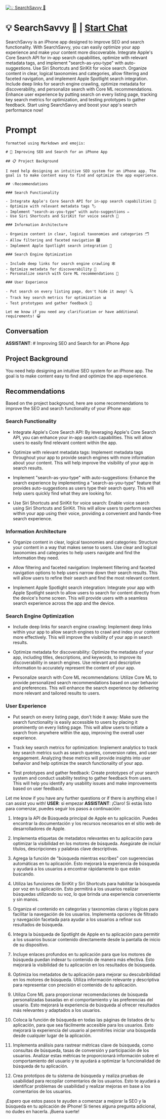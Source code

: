 
[![💡 SearchSavvy 📱](https://flow-user-images.s3.us-west-1.amazonaws.com/prompt/LBmTip7pMpw4mXGYMoxgY/1691251456551)](https://gptcall.net/chat.html?data=%7B%22contact%22%3A%7B%22id%22%3A%22LBmTip7pMpw4mXGYMoxgY%22%2C%22flow%22%3Atrue%7D%7D)
# 💡 SearchSavvy 📱 | [Start Chat](https://gptcall.net/chat.html?data=%7B%22contact%22%3A%7B%22id%22%3A%22LBmTip7pMpw4mXGYMoxgY%22%2C%22flow%22%3Atrue%7D%7D)
SearchSavvy is an iPhone app designed to improve SEO and search functionality. With SearchSavvy, you can easily optimize your app experience and make your content more discoverable. Integrate Apple's Core Search API for in-app search capabilities, optimize with relevant metadata tags, and implement "search-as-you-type" with auto-suggestions. Use Siri Shortcuts and SiriKit for voice search. Organize content in clear, logical taxonomies and categories, allow filtering and faceted navigation, and implement Apple Spotlight search integration. Include deep links for search engine crawling, optimize metadata for discoverability, and personalize search with Core ML recommendations. Enhance user experience by putting search on every listing page, tracking key search metrics for optimization, and testing prototypes to gather feedback. Start using SearchSavvy and boost your app's search performance now!

# Prompt

```
formatted using Markdown and emojis:

# 📱 Improving SEO and Search for an iPhone App

## 📋 Project Background

I need help designing an intuitive SEO system for an iPhone app. The goal is to make content easy to find and optimize the app experience.

## 💡Recommendations

### Search Functionality

- Integrate Apple's Core Search API for in-app search capabilities 🔎
- Optimize with relevant metadata tags 🏷️
- Implement "search-as-you-type" with auto-suggestions ✏️
- Use Siri Shortcuts and SiriKit for voice search 🎤

### Information Architecture

- Organize content in clear, logical taxonomies and categories 🗂️
- Allow filtering and faceted navigation 🎛️
- Implement Apple Spotlight search integration 🔦

### Search Engine Optimization 

- Include deep links for search engine crawling 🕸️ 
- Optimize metadata for discoverability 📑
- Personalize search with Core ML recommendations 🧠

### User Experience

- Put search on every listing page, don't hide it away! 🔍
- Track key search metrics for optimization 📊
- Test prototypes and gather feedback 👥

Let me know if you need any clarification or have additional requirements! 😀
```

## Conversation

**ASSISTANT**: # Improving SEO and Search for an iPhone App



## Project Background



You need help designing an intuitive SEO system for an iPhone app. The goal is to make content easy to find and optimize the app experience.



## Recommendations



Based on the project background, here are some recommendations to improve the SEO and search functionality of your iPhone app:



### Search Functionality



- Integrate Apple's Core Search API: By leveraging Apple's Core Search API, you can enhance your in-app search capabilities. This will allow users to easily find relevant content within the app.



- Optimize with relevant metadata tags: Implement metadata tags throughout your app to provide search engines with more information about your content. This will help improve the visibility of your app in search results.



- Implement "search-as-you-type" with auto-suggestions: Enhance the search experience by implementing a "search-as-you-type" feature that provides auto-suggestions as users type their search query. This will help users quickly find what they are looking for.



- Use Siri Shortcuts and SiriKit for voice search: Enable voice search using Siri Shortcuts and SiriKit. This will allow users to perform searches within your app using their voice, providing a convenient and hands-free search experience.



### Information Architecture



- Organize content in clear, logical taxonomies and categories: Structure your content in a way that makes sense to users. Use clear and logical taxonomies and categories to help users navigate and find the information they need.



- Allow filtering and faceted navigation: Implement filtering and faceted navigation options to help users narrow down their search results. This will allow users to refine their search and find the most relevant content.



- Implement Apple Spotlight search integration: Integrate your app with Apple Spotlight search to allow users to search for content directly from the device's home screen. This will provide users with a seamless search experience across the app and the device.



### Search Engine Optimization



- Include deep links for search engine crawling: Implement deep links within your app to allow search engines to crawl and index your content more effectively. This will improve the visibility of your app in search results.



- Optimize metadata for discoverability: Optimize the metadata of your app, including titles, descriptions, and keywords, to improve its discoverability in search engines. Use relevant and descriptive information to accurately represent the content of your app.



- Personalize search with Core ML recommendations: Utilize Core ML to provide personalized search recommendations based on user behavior and preferences. This will enhance the search experience by delivering more relevant and tailored results to users.



### User Experience



- Put search on every listing page, don't hide it away: Make sure the search functionality is easily accessible to users by placing it prominently on every listing page. This will allow users to initiate a search from anywhere within the app, improving the overall user experience.



- Track key search metrics for optimization: Implement analytics to track key search metrics such as search queries, conversion rates, and user engagement. Analyzing these metrics will provide insights into user behavior and help optimize the search functionality of your app.



- Test prototypes and gather feedback: Create prototypes of your search system and conduct usability testing to gather feedback from users. This will help you identify any usability issues and make improvements based on user feedback.



Let me know if you have any further questions or if there is anything else I can assist you with!
**USER**: si empezar
**ASSISTANT**: ¡Claro! Si estás listo para comenzar, puedes seguir los pasos a continuación:



1. Integra la API de Búsqueda principal de Apple en tu aplicación. Puedes encontrar la documentación y los recursos necesarios en el sitio web de desarrolladores de Apple.

2. Implementa etiquetas de metadatos relevantes en tu aplicación para optimizar la visibilidad en los motores de búsqueda. Asegúrate de incluir títulos, descripciones y palabras clave descriptivas.

3. Agrega la función de "búsqueda mientras escribes" con sugerencias automáticas en tu aplicación. Esto mejorará la experiencia de búsqueda y ayudará a los usuarios a encontrar rápidamente lo que están buscando.

4. Utiliza las funciones de SiriKit y Siri Shortcuts para habilitar la búsqueda por voz en tu aplicación. Esto permitirá a los usuarios realizar búsquedas utilizando su voz, lo que brinda una experiencia conveniente y sin manos.

5. Organiza el contenido en categorías y taxonomías claras y lógicas para facilitar la navegación de los usuarios. Implementa opciones de filtrado y navegación facetada para ayudar a los usuarios a refinar sus resultados de búsqueda.

6. Integra la búsqueda de Spotlight de Apple en tu aplicación para permitir a los usuarios buscar contenido directamente desde la pantalla de inicio de su dispositivo.

7. Incluye enlaces profundos en tu aplicación para que los motores de búsqueda puedan indexar tu contenido de manera más efectiva. Esto mejorará la visibilidad de tu aplicación en los resultados de búsqueda.

8. Optimiza los metadatos de tu aplicación para mejorar su descubribilidad en los motores de búsqueda. Utiliza información relevante y descriptiva para representar con precisión el contenido de tu aplicación.

9. Utiliza Core ML para proporcionar recomendaciones de búsqueda personalizadas basadas en el comportamiento y las preferencias del usuario. Esto mejorará la experiencia de búsqueda al ofrecer resultados más relevantes y adaptados a los usuarios.

10. Coloca la función de búsqueda en todas las páginas de listados de tu aplicación, para que sea fácilmente accesible para los usuarios. Esto mejorará la experiencia del usuario al permitirles iniciar una búsqueda desde cualquier lugar de la aplicación.

11. Implementa análisis para rastrear métricas clave de búsqueda, como consultas de búsqueda, tasas de conversión y participación de los usuarios. Analizar estas métricas te proporcionará información sobre el comportamiento del usuario y te ayudará a optimizar la funcionalidad de búsqueda de tu aplicación.

12. Crea prototipos de tu sistema de búsqueda y realiza pruebas de usabilidad para recopilar comentarios de los usuarios. Esto te ayudará a identificar problemas de usabilidad y realizar mejoras en base a los comentarios de los usuarios.



¡Espero que estos pasos te ayuden a comenzar a mejorar la SEO y la búsqueda en tu aplicación de iPhone! Si tienes alguna pregunta adicional, no dudes en hacerla. ¡Buena suerte!


